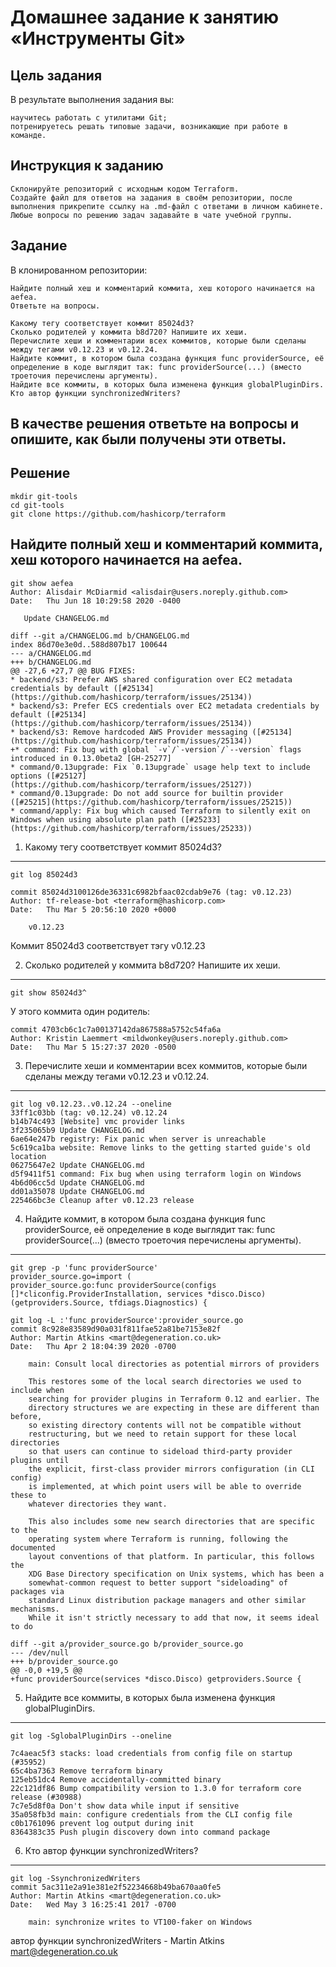 # Домашнее задание к занятию «Инструменты Git»
## Цель задания

В результате выполнения задания вы:

    научитесь работать с утилитами Git;
    потренируетесь решать типовые задачи, возникающие при работе в команде.

## Инструкция к заданию

    Склонируйте репозиторий с исходным кодом Terraform.
    Создайте файл для ответов на задания в своём репозитории, после выполнения прикрепите ссылку на .md-файл с ответами в личном кабинете.
    Любые вопросы по решению задач задавайте в чате учебной группы.

## Задание

В клонированном репозитории:

    Найдите полный хеш и комментарий коммита, хеш которого начинается на aefea.
    Ответьте на вопросы.

    Какому тегу соответствует коммит 85024d3?  
    Сколько родителей у коммита b8d720? Напишите их хеши.  
    Перечислите хеши и комментарии всех коммитов, которые были сделаны между тегами v0.12.23 и v0.12.24.  
    Найдите коммит, в котором была создана функция func providerSource, её определение в коде выглядит так: func providerSource(...) (вместо троеточия перечислены аргументы).  
    Найдите все коммиты, в которых была изменена функция globalPluginDirs.  
    Кто автор функции synchronizedWriters?  

В качестве решения ответьте на вопросы и опишите, как были получены эти ответы.
---

## Решение
```
mkdir git-tools
cd git-tools
git clone https://github.com/hashicorp/terraform
```
 Найдите полный хеш и комментарий коммита, хеш которого начинается на aefea.  
---
 ```
 git show aefea
 Author: Alisdair McDiarmid <alisdair@users.noreply.github.com>
Date:   Thu Jun 18 10:29:58 2020 -0400

    Update CHANGELOG.md

diff --git a/CHANGELOG.md b/CHANGELOG.md
index 86d70e3e0d..588d807b17 100644
--- a/CHANGELOG.md
+++ b/CHANGELOG.md
@@ -27,6 +27,7 @@ BUG FIXES:
 * backend/s3: Prefer AWS shared configuration over EC2 metadata credentials by default ([#25134](https://github.com/hashicorp/terraform/issues/25134))
 * backend/s3: Prefer ECS credentials over EC2 metadata credentials by default ([#25134](https://github.com/hashicorp/terraform/issues/25134))
 * backend/s3: Remove hardcoded AWS Provider messaging ([#25134](https://github.com/hashicorp/terraform/issues/25134))
+* command: Fix bug with global `-v`/`-version`/`--version` flags introduced in 0.13.0beta2 [GH-25277]
 * command/0.13upgrade: Fix `0.13upgrade` usage help text to include options ([#25127](https://github.com/hashicorp/terraform/issues/25127))
 * command/0.13upgrade: Do not add source for builtin provider ([#25215](https://github.com/hashicorp/terraform/issues/25215))
 * command/apply: Fix bug which caused Terraform to silently exit on Windows when using absolute plan path ([#25233](https://github.com/hashicorp/terraform/issues/25233))
 ```

1.    Какому тегу соответствует коммит 85024d3?  
---
```
git log 85024d3

commit 85024d3100126de36331c6982bfaac02cdab9e76 (tag: v0.12.23)
Author: tf-release-bot <terraform@hashicorp.com>
Date:   Thu Mar 5 20:56:10 2020 +0000

    v0.12.23
```
Коммит 85024d3 соответствует тэгу v0.12.23

2.    Сколько родителей у коммита b8d720? Напишите их хеши.  
---
```
git show 85024d3^
```
У этого коммита один родитель:
```
commit 4703cb6c1c7a00137142da867588a5752c54fa6a
Author: Kristin Laemmert <mildwonkey@users.noreply.github.com>
Date:   Thu Mar 5 15:27:37 2020 -0500
```

3.    Перечислите хеши и комментарии всех коммитов, которые были сделаны между тегами v0.12.23 и v0.12.24.  
---
```
git log v0.12.23..v0.12.24 --oneline
33ff1c03bb (tag: v0.12.24) v0.12.24
b14b74c493 [Website] vmc provider links
3f235065b9 Update CHANGELOG.md
6ae64e247b registry: Fix panic when server is unreachable
5c619ca1ba website: Remove links to the getting started guide's old location
06275647e2 Update CHANGELOG.md
d5f9411f51 command: Fix bug when using terraform login on Windows
4b6d06cc5d Update CHANGELOG.md
dd01a35078 Update CHANGELOG.md
225466bc3e Cleanup after v0.12.23 release
```

4.    Найдите коммит, в котором была создана функция func providerSource, её определение в коде выглядит так: func providerSource(...) (вместо троеточия перечислены аргументы).  
---
```
git grep -p 'func providerSource'
provider_source.go=import (
provider_source.go:func providerSource(configs []*cliconfig.ProviderInstallation, services *disco.Disco) (getproviders.Source, tfdiags.Diagnostics) {
```
```
git log -L :'func providerSource':provider_source.go
commit 8c928e83589d90a031f811fae52a81be7153e82f
Author: Martin Atkins <mart@degeneration.co.uk>
Date:   Thu Apr 2 18:04:39 2020 -0700

    main: Consult local directories as potential mirrors of providers
    
    This restores some of the local search directories we used to include when
    searching for provider plugins in Terraform 0.12 and earlier. The
    directory structures we are expecting in these are different than before,
    so existing directory contents will not be compatible without
    restructuring, but we need to retain support for these local directories
    so that users can continue to sideload third-party provider plugins until
    the explicit, first-class provider mirrors configuration (in CLI config)
    is implemented, at which point users will be able to override these to
    whatever directories they want.
    
    This also includes some new search directories that are specific to the
    operating system where Terraform is running, following the documented
    layout conventions of that platform. In particular, this follows the
    XDG Base Directory specification on Unix systems, which has been a
    somewhat-common request to better support "sideloading" of packages via
    standard Linux distribution package managers and other similar mechanisms.
    While it isn't strictly necessary to add that now, it seems ideal to do

diff --git a/provider_source.go b/provider_source.go
--- /dev/null
+++ b/provider_source.go
@@ -0,0 +19,5 @@
+func providerSource(services *disco.Disco) getproviders.Source {
```

5.    Найдите все коммиты, в которых была изменена функция globalPluginDirs.  
---
```
git log -SglobalPluginDirs --oneline

7c4aeac5f3 stacks: load credentials from config file on startup (#35952)
65c4ba7363 Remove terraform binary
125eb51dc4 Remove accidentally-committed binary
22c121df86 Bump compatibility version to 1.3.0 for terraform core release (#30988)
7c7e5d8f0a Don't show data while input if sensitive
35a058fb3d main: configure credentials from the CLI config file
c0b1761096 prevent log output during init
8364383c35 Push plugin discovery down into command package
```

6.    Кто автор функции synchronizedWriters?  
---
```
git log -SsynchronizedWriters
commit 5ac311e2a91e381e2f52234668b49ba670aa0fe5
Author: Martin Atkins <mart@degeneration.co.uk>
Date:   Wed May 3 16:25:41 2017 -0700

    main: synchronize writes to VT100-faker on Windows
```
автор функции synchronizedWriters - Martin Atkins <mart@degeneration.co.uk>